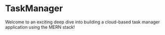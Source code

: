 # TaskManager
 Welcome to an exciting deep dive into building a cloud-based task manager application using the MERN stack!
